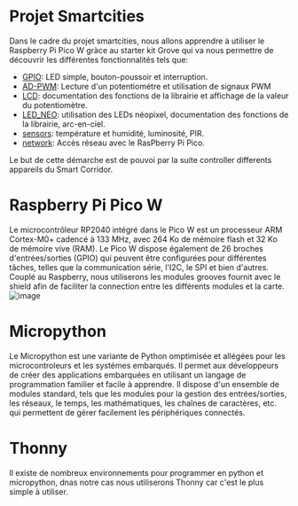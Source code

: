 # Projet Smartcities
Dans le cadre du projet smartcities, nous allons apprendre à utiliser le Raspberry Pi Pico W gràce au starter kit Grove qui va nous permettre de découvrir les différentes fonctionnalités tels que:

- [GPIO](GPIO): LED simple, bouton-poussoir et interruption.
- [AD-PWM](AD-PWM): Lecture d'un potentiométre et utilisation de signaux PWM
- [LCD](LCD): documentation des fonctions de la librairie et affichage de la valeur du potentiomètre.
- [LED_NEO](LED_NEO): utilisation des LEDs néopixel, documentation des fonctions de la librairie, arc-en-ciel.
- [sensors](sensors): température et humidité, luminosité, PIR.
- [network](network): Accès réseau avec le RasPberry Pi Pico.

Le but de cette démarche est de pouvoi par la suite controller differents appareils du Smart Corridor.

# Raspberry Pi Pico W
Le microcontrôleur RP2040 intégré dans le Pico W est un processeur ARM Cortex-M0+ cadencé à 133 MHz, avec 264 Ko de mémoire flash et 32 Ko de mémoire vive (RAM). Le Pico W dispose également de 26 broches d'entrées/sorties (GPIO) qui peuvent être configurées pour différentes tâches, telles que la communication série, l'I2C, le SPI et bien d'autres.
Couplé au Raspberry, nous utiliserons les modules grooves fournit avec le shield afin de faciliter la connection entre les différents modules et la carte.
![image](https://user-images.githubusercontent.com/125503055/225649778-d0dcf8b4-b458-4cfa-b0a9-a7c24f574728.png)

# Micropython
Le Micropython est une variante de Python omptimisée et allégées pour les microcontroleurs et les systémes embarqués. Il permet aux développeurs de créer des applications embarquées en utilisant un langage de programmation familier et facile à apprendre. Il dispose d'un ensemble de modules standard, tels que les modules pour la gestion des entrées/sorties, les réseaux, le temps, les mathématiques, les chaînes de caractères, etc. qui permettent de gérer facilement les périphériques connectés.

# Thonny
Il existe de nombreux environnements pour programmer en python et micropython, dnas notre cas nous utiliserons Thonny car c'est le plus simple à utiliser.
